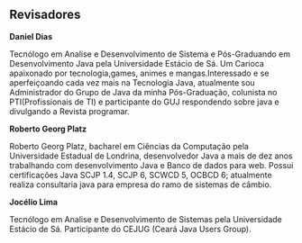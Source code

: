 ## Revisadores


**Daniel Dias**

Tecnólogo em Analise e Desenvolvimento de Sistema e Pós-Graduando em Desenvolvimento Java pela Universidade Estácio de Sá. 
Um Carioca apaixonado por tecnologia,games, animes e mangas.Interessado e se aperfeiçoando cada vez mais na Tecnologia Java, atualmente sou Administrador do Grupo de Java da minha Pós-Graduação, colunista no PTI(Profissionais de TI) e participante do GUJ respondendo sobre java e divulgando a Revista programar.


**Roberto Georg Platz**

Roberto Georg Platz, bacharel em Ciências da Computação pela Universidade Estadual de Londrina,
desenvolvedor Java a mais de dez anos trabalhando com desenvolvimento Java  e Banco de dados para web. 
Possui certificações Java SCJP 1.4, SCJP 6, SCWCD 5, OCBCD 6; atualmente realiza consultaria java
para empresa do ramo de sistemas de câmbio.


**Jocélio Lima**

Tecnólogo em Analise e Desenvolvimento de Sistemas pela Universidade Estácio de Sá. Participante do CEJUG (Ceará Java Users Group).

